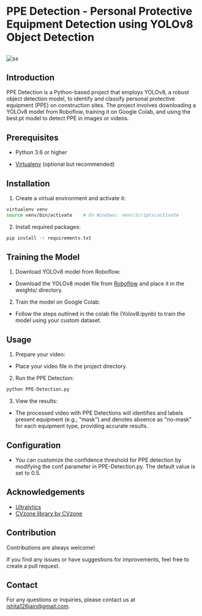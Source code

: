 
# PPE Detection - Personal Protective Equipment Detection using YOLOv8 Object Detection




## 


![ss](https://github.com/ishita126jain/PPE-Detection/assets/91709949/0201e29c-e186-46d7-99fc-6104059af6fb)


## Introduction

PPE Detection is a Python-based project that employs YOLOv8, a robust object detection model, to identify and classify personal protective equipment (PPE) on construction sites. The project involves downloading a YOLOv8 model from Roboflow, training it on Google Colab, and using the best.pt model to detect PPE in images or videos.
## Prerequisites

- Python 3.6 or higher

- [Virtualenv](https://virtualenv.pypa.io/en/latest/) (optional but recommended)

## Installation

1. Create a virtual environment and activate it:

```bash
virtualenv venv
source venv/bin/activate    # On Windows: venv\Scripts\activate
```
2. Install required packages:
```bash
pip install -r requirements.txt
```

## Training the Model
1. Download YOLOv8 model from Roboflow:

- Download the YOLOv8 model file from [Roboflow](https://universe.roboflow.com/) and place it in the weights/ directory.

2. Train the model on Google Colab:

- Follow the steps outlined in the colab file (Yolov8.ipynb) to train the model using your custom dataset.
## Usage

1. Prepare your video:

- Place your video file in the project directory.


2. Run the PPE Detection:
```bash
python PPE-Detection.py 
``` 

3. View the results:

- The processed video with PPE Detections will identifies and labels present equipment (e.g., "mask") and denotes absence as "no-mask" for each equipment type, providing accurate results.


## Configuration
- You can customize the confidence threshold for PPE detection by modifying the conf parameter in PPE-Detection.py. The default value is set to 0.5.
## Acknowledgements

 - [Ultralytics](https://github.com/ultralytics/ultralytics)
 - [CVzone library by CVzone](https://github.com/cvzone/cvzone)
 


## Contribution

Contributions are always welcome!

If you find any issues or have suggestions for improvements, feel free to create a pull request.


## Contact
For any questions or inquiries, please contact us at [ishita126jain@gmail.com](ishita126jain@gmail.com).
